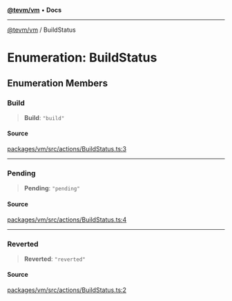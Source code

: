 [**@tevm/vm**](../README.md) • **Docs**

***

[@tevm/vm](../globals.md) / BuildStatus

# Enumeration: BuildStatus

## Enumeration Members

### Build

> **Build**: `"build"`

#### Source

[packages/vm/src/actions/BuildStatus.ts:3](https://github.com/evmts/tevm-monorepo/blob/main/packages/vm/src/actions/BuildStatus.ts#L3)

***

### Pending

> **Pending**: `"pending"`

#### Source

[packages/vm/src/actions/BuildStatus.ts:4](https://github.com/evmts/tevm-monorepo/blob/main/packages/vm/src/actions/BuildStatus.ts#L4)

***

### Reverted

> **Reverted**: `"reverted"`

#### Source

[packages/vm/src/actions/BuildStatus.ts:2](https://github.com/evmts/tevm-monorepo/blob/main/packages/vm/src/actions/BuildStatus.ts#L2)
